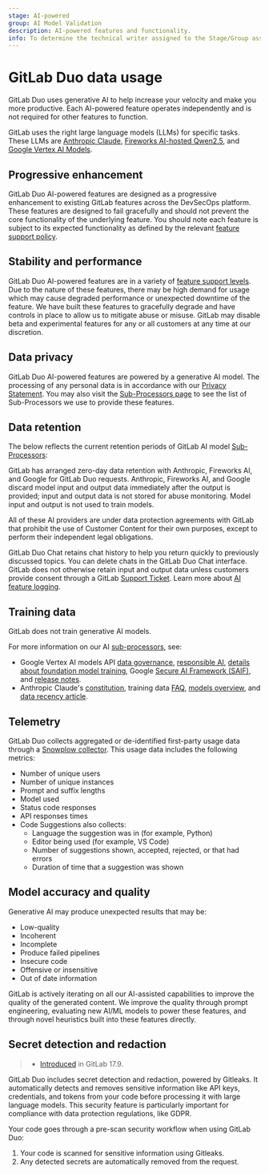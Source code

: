 ```yaml
---
stage: AI-powered
group: AI Model Validation
description: AI-powered features and functionality.
info: To determine the technical writer assigned to the Stage/Group associated with this page, see https://handbook.gitlab.com/handbook/product/ux/technical-writing/#assignments
---
```


# GitLab Duo data usage

GitLab Duo uses generative AI to help increase your velocity and make you more productive. Each AI-powered feature operates independently and is not required for other features to function.

GitLab uses the right large language models (LLMs) for specific tasks. These LLMs are [Anthropic Claude](https://www.anthropic.com/product), [Fireworks AI-hosted Qwen2.5](https://fireworks.ai/models/fireworks/qwen2p5-coder-7b), and [Google Vertex AI Models](https://cloud.google.com/vertex-ai/generative-ai/docs/learn/overview#genai-models).

## Progressive enhancement

GitLab Duo AI-powered features are designed as a progressive enhancement to existing GitLab features across the DevSecOps platform. These features are designed to fail gracefully and should not prevent the core functionality of the underlying feature. You should note each feature is subject to its expected functionality as defined by the relevant [feature support policy](../../policy/development_stages_support.md).

## Stability and performance

GitLab Duo AI-powered features are in a variety of [feature support levels](../../policy/development_stages_support.md#beta). Due to the nature of these features, there may be high demand for usage which may cause degraded performance or unexpected downtime of the feature. We have built these features to gracefully degrade and have controls in place to allow us to mitigate abuse or misuse. GitLab may disable beta and experimental features for any or all customers at any time at our discretion.

## Data privacy

GitLab Duo AI-powered features are powered by a generative AI model. The processing of any personal data is in accordance with our [Privacy Statement](https://about.gitlab.com/privacy/). You may also visit the [Sub-Processors page](https://about.gitlab.com/privacy/subprocessors/#third-party-sub-processors) to see the list of Sub-Processors we use to provide these features.

## Data retention

The below reflects the current retention periods of GitLab AI model [Sub-Processors](https://about.gitlab.com/privacy/subprocessors/#third-party-sub-processors):

GitLab has arranged zero-day data retention with Anthropic, Fireworks AI, and Google for GitLab Duo requests. Anthropic, Fireworks AI, and Google discard model input and output data immediately after the output is provided; input and output data is not stored for abuse monitoring. Model input and output is not used to train models.

All of these AI providers are under data protection agreements with GitLab that prohibit the use of Customer Content for their own purposes, except to perform their independent legal obligations.

GitLab Duo Chat retains chat history to help you return quickly to previously discussed topics. You can delete chats in the GitLab Duo Chat interface. GitLab does not otherwise retain input and output data unless customers provide consent through a GitLab [Support Ticket](https://about.gitlab.com/support/portal/). Learn more about [AI feature logging](../../administration/logs/index.md).

## Training data

GitLab does not train generative AI models.

For more information on our AI [sub-processors](https://about.gitlab.com/privacy/subprocessors/#third-party-sub-processors), see:

- Google Vertex AI models API [data governance](https://cloud.google.com/vertex-ai/generative-ai/docs/data-governance), [responsible AI](https://cloud.google.com/vertex-ai/generative-ai/docs/learn/responsible-ai), [details about foundation model training](https://cloud.google.com/vertex-ai/generative-ai/docs/data-governance#foundation_model_training), Google [Secure AI Framework (SAIF)](https://safety.google/cybersecurity-advancements/saif/), and [release notes](https://cloud.google.com/vertex-ai/docs/release-notes).
- Anthropic Claude's [constitution](https://www.anthropic.com/news/claudes-constitution), training data [FAQ](https://support.anthropic.com/en/articles/7996885-how-do-you-use-personal-data-in-model-training), [models overview](https://docs.anthropic.com/claude/docs/models-overview), and [data recency article](https://support.anthropic.com/en/articles/8114494-how-up-to-date-is-claude-s-training-data).

## Telemetry

GitLab Duo collects aggregated or de-identified first-party usage data through a [Snowplow collector](https://handbook.gitlab.com/handbook/business-technology/data-team/platform/snowplow/). This usage data includes the following metrics:

- Number of unique users
- Number of unique instances
- Prompt and suffix lengths
- Model used
- Status code responses
- API responses times
- Code Suggestions also collects:
  - Language the suggestion was in (for example, Python)
  - Editor being used (for example, VS Code)
  - Number of suggestions shown, accepted, rejected, or that had errors
  - Duration of time that a suggestion was shown

## Model accuracy and quality

Generative AI may produce unexpected results that may be:

- Low-quality
- Incoherent
- Incomplete
- Produce failed pipelines
- Insecure code
- Offensive or insensitive
- Out of date information

GitLab is actively iterating on all our AI-assisted capabilities to improve the quality of the generated content. We improve the quality through prompt engineering, evaluating new AI/ML models to power these features, and through novel heuristics built into these features directly.

## Secret detection and redaction

> - [Introduced](https://gitlab.com/gitlab-org/editor-extensions/gitlab-lsp/-/issues/632) in GitLab 17.9.

GitLab Duo includes secret detection and redaction, powered by Gitleaks. It automatically
detects and removes sensitive information like API keys, credentials, and tokens from your
code before processing it with large language models. This security feature is particularly
important for compliance with data protection regulations, like GDPR.

Your code goes through a pre-scan security workflow when using GitLab Duo:

1. Your code is scanned for sensitive information using Gitleaks.
1. Any detected secrets are automatically removed from the request.
